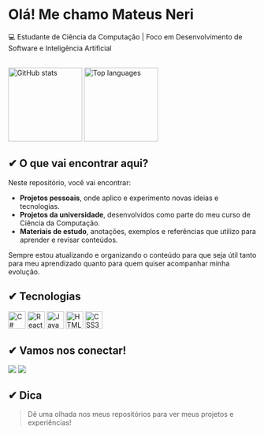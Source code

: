 # Olá! Me chamo Mateus Neri
 💻 Estudante de Ciência da Computação | Foco em Desenvolvimento de Software e Inteligência Artificial

<div>
  <br>
  <img src="https://github-readme-stats.vercel.app/api?username=mateusnriy&show_icons=true&include_all_commits=true&count_private=true&theme=dracula&hide_border=false" height="150" alt="GitHub stats" />
  <img src="https://github-readme-stats.vercel.app/api/top-langs?username=mateusnriy&layout=compact&langs_count=6&theme=dracula&hide_border=false" height="150" alt="Top languages" />
</div>

## ✔︎ O que vai encontrar aqui?
Neste repositório, você vai encontrar:  
- **Projetos pessoais**, onde aplico e experimento novas ideias e tecnologias.  
- **Projetos da universidade**, desenvolvidos como parte do meu curso de Ciência da Computação.  
- **Materiais de estudo**, anotações, exemplos e referências que utilizo para aprender e revisar conteúdos.  

Sempre estou atualizando e organizando o conteúdo para que seja útil tanto para meu aprendizado quanto para quem quiser acompanhar minha evolução. 

## ✔︎ Tecnologias
<div>
  <img src="https://cdn.jsdelivr.net/gh/devicons/devicon/icons/csharp/csharp-original.svg" height="35" alt="C#" />
  <img src="https://cdn.jsdelivr.net/gh/devicons/devicon/icons/react/react-original.svg" height="35" alt="React" />
  <img src="https://cdn.jsdelivr.net/gh/devicons/devicon/icons/javascript/javascript-original.svg" height="35" alt="JavaScript" />
  <img src="https://cdn.jsdelivr.net/gh/devicons/devicon/icons/html5/html5-original.svg" height="35" alt="HTML5" />
  <img src="https://cdn.jsdelivr.net/gh/devicons/devicon/icons/css3/css3-original.svg" height="35" alt="CSS3" />
</div>

## ✔︎ Vamos nos conectar!
<div>
  <a href="mailto:mateusgomesneri@gmail.com"><img src="https://img.shields.io/badge/Gmail-D14836?style=flat&logo=gmail&logoColor=white" /></a>
  <a href="https://www.linkedin.com/in/mateusnriy/"><img src="https://img.shields.io/badge/LinkedIn-0077B5?style=flat&logo=linkedin&logoColor=white" /></a>
</div>

## ✔︎ Dica
> Dê uma olhada nos meus repositórios para ver meus projetos e experiências!
